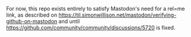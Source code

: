For now, this repo exists entirely to satisfy Mastodon's need for a
rel=me link, as described on
https://til.simonwillison.net/mastodon/verifying-github-on-mastodon
and until https://github.com/community/community/discussions/5720 is fixed.
